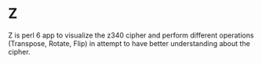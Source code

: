 # Z
Z is perl 6 app to visualize the z340 cipher and perform different operations (Transpose, Rotate, Flip) in attempt to have better understanding about the cipher.
